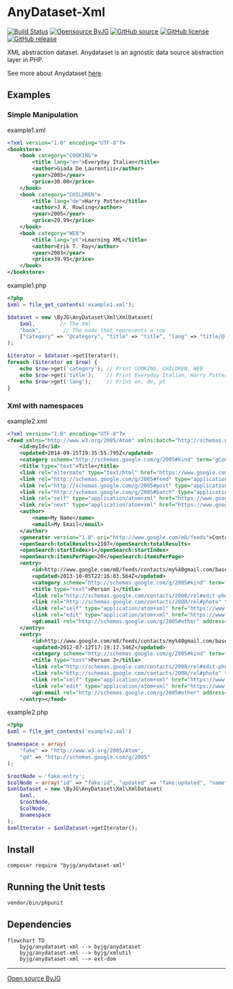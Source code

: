 # AnyDataset-Xml

[![Build Status](https://github.com/byjg/php-anydataset-xml/actions/workflows/phpunit.yml/badge.svg?branch=master)](https://github.com/byjg/php-anydataset-xml/actions/workflows/phpunit.yml) 
[![Opensource ByJG](https://img.shields.io/badge/opensource-byjg-success.svg)](http://opensource.byjg.com) 
[![GitHub source](https://img.shields.io/badge/Github-source-informational?logo=github)](https://github.com/byjg/php-anydataset-xml/) 
[![GitHub license](https://img.shields.io/github/license/byjg/php-anydataset-xml.svg)](https://opensource.byjg.com/opensource/licensing.html) 
[![GitHub release](https://img.shields.io/github/release/byjg/php-anydataset-xml.svg)](https://github.com/byjg/php-anydataset-xml/releases/)

XML abstraction dataset. Anydataset is an agnostic data source abstraction layer in PHP. 

See more about Anydataset [here](https://opensource.byjg.com/php/anydataset).

## Examples

### Simple Manipulation

example1.xml
```xml
<?xml version="1.0" encoding="UTF-8"?>
<bookstore>
    <book category="COOKING">
        <title lang="en">Everyday Italian</title>
        <author>Giada De Laurentiis</author>
        <year>2005</year>
        <price>30.00</price>
    </book>
    <book category="CHILDREN">
        <title lang="de">Harry Potter</title>
        <author>J K. Rowling</author>
        <year>2005</year>
        <price>29.99</price>
    </book>
    <book category="WEB">
        <title lang="pt">Learning XML</title>
        <author>Erik T. Ray</author>
        <year>2003</year>
        <price>39.95</price>
    </book>
</bookstore>
```

example1.php
```php
<?php
$xml = file_get_contents('example1.xml');

$dataset = new \ByJG\AnyDataset\Xml\XmlDataset(
    $xml,        // The Xml
    "book",       // The node that represents a row
    ["category" => "@category", "title" => "title", "lang" => "title/@lang"] // Mapping columns
);

$iterator = $dataset->getIterator();
foreach ($iterator as $row) {
    echo $row->get('category'); // Print COOKING, CHILDREN, WEB
    echo $row->get('title');    // Print Everyday Italian, Harry Potter, Learning Xml
    echo $row->get('lang');     // Print en, de, pt
}
```

### Xml with namespaces

example2.xml
```xml
<?xml version="1.0" encoding="UTF-8"?>
<feed xmlns="http://www.w3.org/2005/Atom" xmlns:batch="http://schemas.google.com/gdata/batch" xmlns:gContact="http://schemas.google.com/contact/2008" xmlns:gd="http://schemas.google.com/g/2005" xmlns:openSearch="http://a9.com/-/spec/opensearchrss/1.0/">
    <id>myId</id>
    <updated>2014-09-15T19:35:55.795Z</updated>
    <category scheme="http://schemas.google.com/g/2005#kind" term="gContact#contact"/>
    <title type="text">Title</title>
    <link rel="alternate" type="text/html" href="https://www.google.com/"/>
    <link rel="http://schemas.google.com/g/2005#feed" type="application/atom+xml" href="https://www.google.com/m8/feeds/contacts/my%40gmail.com/full"/>
    <link rel="http://schemas.google.com/g/2005#post" type="application/atom+xml" href="https://www.google.com/m8/feeds/contacts/my%40gmail.com/full"/>
    <link rel="http://schemas.google.com/g/2005#batch" type="application/atom+xml" href="https://www.google.com/m8/feeds/contacts/my%40gmail.com/full/batch"/>
    <link rel="self" type="application/atom+xml" href="https://www.google.com/m8/feeds/contacts/my%40gmail.com/full?max-results=20"/>
    <link rel="next" type="application/atom+xml" href="https://www.google.com/m8/feeds/contacts/my%40gmail.com/full?max-results=20&amp;start-index=21"/>
    <author>
        <name>My Name</name>
        <email>My Email</email>
    </author>
    <generator version="1.0" uri="http://www.google.com/m8/feeds">Contacts</generator>
    <openSearch:totalResults>2107</openSearch:totalResults>
    <openSearch:startIndex>1</openSearch:startIndex>
    <openSearch:itemsPerPage>20</openSearch:itemsPerPage>
    <entry>
        <id>http://www.google.com/m8/feeds/contacts/my%40gmail.com/base/0</id>
        <updated>2013-10-05T22:16:03.564Z</updated>
        <category scheme="http://schemas.google.com/g/2005#kind" term="gContact#contact"/>
        <title type="text">Person 1</title>
        <link rel="http://schemas.google.com/contacts/2008/rel#edit-photo" type="image/*" href="https://www.google.com/m8/feeds/photos/media/my%40gmail.com/1/ABCDE"/>
        <link rel="http://schemas.google.com/contacts/2008/rel#photo" type="image/*" href="https://www.google.com/m8/feeds/photos/media/my%40gmail.com/1"/>
        <link rel="self" type="application/atom+xml" href="https://www.google.com/m8/feeds/contacts/my%40gmail.com/full/0"/>
        <link rel="edit" type="application/atom+xml" href="https://www.google.com/m8/feeds/contacts/my%40gmail.com/full/0/1234"/>
        <gd:email rel="http://schemas.google.com/g/2005#other" address="p1@gmail.com" primary="true"/>
    </entry>
    <entry>
        <id>http://www.google.com/m8/feeds/contacts/my%40gmail.com/base/1</id>
        <updated>2012-07-12T17:19:17.546Z</updated>
        <category scheme="http://schemas.google.com/g/2005#kind" term="http://schemas.google.com/contact/2008#contact"/>
        <title type="text">Person 2</title>
        <link rel="http://schemas.google.com/contacts/2008/rel#edit-photo" type="image/*" href="https://www.google.com/m8/feeds/photos/media/my%40gmail.com/1/EDFGH"/>
        <link rel="http://schemas.google.com/contacts/2008/rel#photo" type="image/*" href="https://www.google.com/m8/feeds/photos/media/my%40gmail.com/1"/>
        <link rel="self" type="application/atom+xml" href="https://www.google.com/m8/feeds/contacts/my%40gmail.com/full/1"/>
        <link rel="edit" type="application/atom+xml" href="https://www.google.com/m8/feeds/contacts/my%40gmail.com/full/1/5678"/>
        <gd:email rel="http://schemas.google.com/g/2005#other" address="p2@gmail.com" primary="true"/>
    </entry></feed>
```

example2.php
```php
<?php
$xml = file_get_contents('example2.xml')

$namespace = array(
    "fake" => "http://www.w3.org/2005/Atom",
    "gd" => "http://schemas.google.com/g/2005"
);

$rootNode = 'fake:entry';
$colNode = array("id" => "fake:id", "updated" => "fake:updated", "name" => "fake:title", "email" => "gd:email/@address");
$xmlDataset = new \ByJG\AnyDataset\Xml\XmlDataset(
    $xml,
    $rootNode,
    $colNode,
    $namespace
);
$xmlIterator = $xmlDataset->getIterator();
```

## Install

```
composer require "byjg/anydataset-xml"
```

## Running the Unit tests

```bash
vendor/bin/phpunit
```

## Dependencies

```mermaid
flowchart TD
    byjg/anydataset-xml --> byjg/anydataset
    byjg/anydataset-xml --> byjg/xmlutil
    byjg/anydataset-xml --> ext-dom
```
----
[Open source ByJG](http://opensource.byjg.com)
